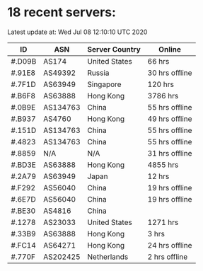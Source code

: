 # 18 recent servers:

Latest update at: Wed Jul 08 12:10:10 UTC 2020

| ID | ASN | Server Country | Online |
| -- | --- | -------------- | ------ |
| #.D09B | AS174 | United States | 66 hrs |
| #.91E8 | AS49392 | Russia | 30 hrs offline |
| #.7F1D | AS63949 | Singapore | 120 hrs |
| #.B6F8 | AS63888 | Hong Kong | 3786 hrs |
| #.0B9E | AS134763 | China | 55 hrs offline |
| #.B937 | AS4760 | Hong Kong | 49 hrs offline |
| #.151D | AS134763 | China | 55 hrs offline |
| #.4823 | AS134763 | China | 55 hrs offline |
| #.8859 | N/A | N/A | 31 hrs offline |
| #.BD3E | AS63888 | Hong Kong | 4855 hrs |
| #.2A79 | AS63949 | Japan | 12 hrs |
| #.F292 | AS56040 | China | 19 hrs offline |
| #.6E7D | AS56040 | China | 19 hrs offline |
| #.BE30 | AS4816 | China | |
| #.1278 | AS23033 | United States | 1271 hrs |
| #.33B9 | AS63888 | Hong Kong | 3 hrs |
| #.FC14 | AS64271 | Hong Kong | 24 hrs offline |
| #.770F | AS202425 | Netherlands | 2 hrs offline |

